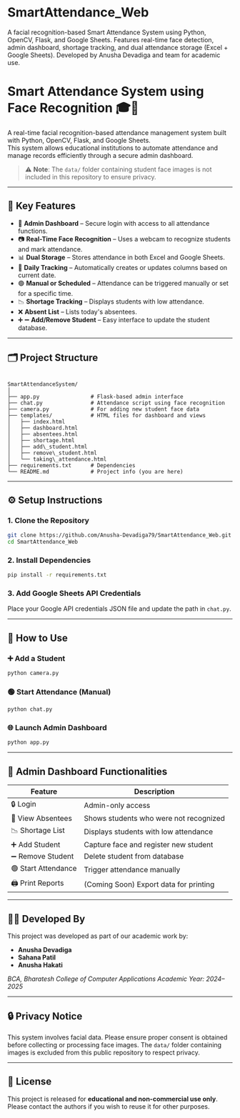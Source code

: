 # SmartAttendance_Web
A facial recognition-based Smart Attendance System using Python, OpenCV, Flask, and Google Sheets. Features real-time face detection, admin dashboard, shortage tracking, and dual attendance storage (Excel + Google Sheets). Developed by Anusha Devadiga and team for academic use.

# Smart Attendance System using Face Recognition 🎓📸

A real-time facial recognition-based attendance management system built with Python, OpenCV, Flask, and Google Sheets.  
This system allows educational institutions to automate attendance and manage records efficiently through a secure admin dashboard.

> ⚠️ **Note**: The `data/` folder containing student face images is not included in this repository to ensure privacy.

---

## 🚀 Key Features

- 🔐 **Admin Dashboard** – Secure login with access to all attendance functions.
- 📷 **Real-Time Face Recognition** – Uses a webcam to recognize students and mark attendance.
- 📊 **Dual Storage** – Stores attendance in both Excel and Google Sheets.
- 📆 **Daily Tracking** – Automatically creates or updates columns based on current date.
- 🟢 **Manual or Scheduled** – Attendance can be triggered manually or set for a specific time.
- 📉 **Shortage Tracking** – Displays students with low attendance.
- ❌ **Absent List** – Lists today's absentees.
- ➕ ➖ **Add/Remove Student** – Easy interface to update the student database.

---

## 🗂️ Project Structure

```

SmartAttendanceSystem/
│
├── app.py                # Flask-based admin interface
├── chat.py               # Attendance script using face recognition
├── camera.py             # For adding new student face data
├── templates/            # HTML files for dashboard and views
│   ├── index.html
│   ├── dashboard.html
│   ├── absentees.html
│   ├── shortage.html
│   ├── add\_student.html
│   ├── remove\_student.html
│   └── taking\_attendance.html
├── requirements.txt      # Dependencies
└── README.md             # Project info (you are here)

````

---

## ⚙️ Setup Instructions

### 1. Clone the Repository
```bash
git clone https://github.com/Anusha-Devadiga79/SmartAttendance_Web.git
cd SmartAttendance_Web
````

### 2. Install Dependencies

```bash
pip install -r requirements.txt
```

### 3. Add Google Sheets API Credentials

Place your Google API credentials JSON file and update the path in `chat.py`.

---

## 🧪 How to Use

### ➕ Add a Student

```bash
python camera.py
```

### 🟢 Start Attendance (Manual)

```bash
python chat.py
```

### 🌐 Launch Admin Dashboard

```bash
python app.py
```

---

## 🧾 Admin Dashboard Functionalities

| Feature             | Description                            |
| ------------------- | -------------------------------------- |
| 🔒 Login            | Admin-only access                      |
| 👥 View Absentees   | Shows students who were not recognized |
| 📉 Shortage List    | Displays students with low attendance  |
| ➕ Add Student       | Capture face and register new student  |
| ➖ Remove Student    | Delete student from database           |
| 🟢 Start Attendance | Trigger attendance manually            |
| 🖨️ Print Reports   | (Coming Soon) Export data for printing |

---

## 👨‍💻 Developed By

This project was developed as part of our academic work by:

* **Anusha Devadiga**
* **Sahana Patil**
* **Anusha Hakati**

*BCA, Bharatesh College of Computer Applications*
*Academic Year: 2024–2025*

---

## 🔒 Privacy Notice

This system involves facial data. Please ensure proper consent is obtained before collecting or processing face images.
The `data/` folder containing images is excluded from this public repository to respect privacy.

---

## 📄 License

This project is released for **educational and non-commercial use only**.
Please contact the authors if you wish to reuse it for other purposes.
